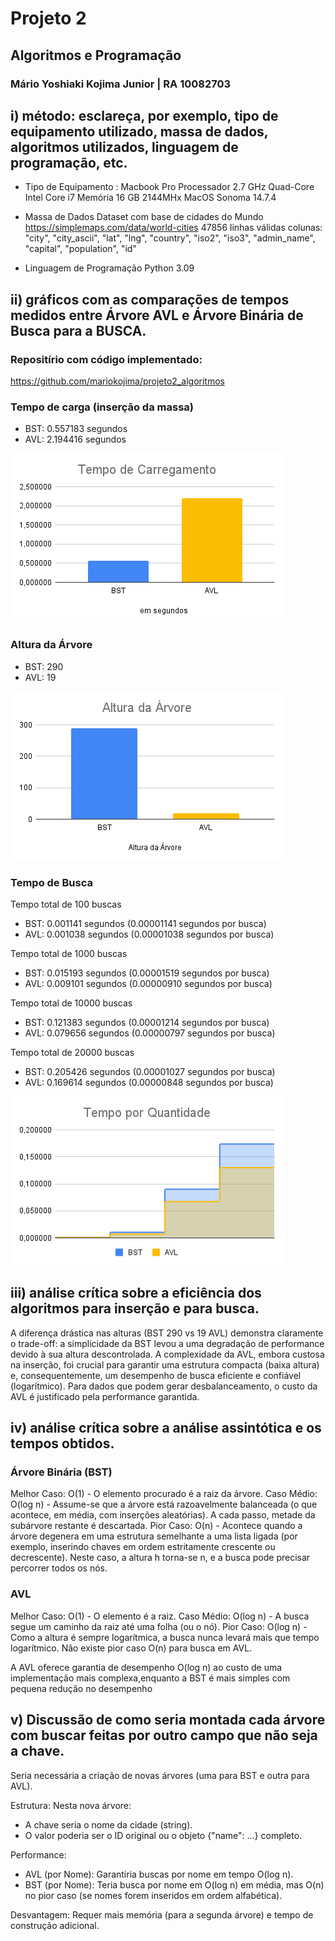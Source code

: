 # Projeto 2 
## Algoritmos e Programação
### Mário Yoshiaki Kojima Junior | RA 10082703

## i) método: esclareça, por exemplo, tipo de equipamento utilizado, massa de dados, algoritmos utilizados, linguagem de programação, etc.


- Tipo de Equipamento : 
Macbook Pro 
Processador 2.7 GHz Quad-Core Intel Core i7 
Memória 16 GB 2144MHx
MacOS Sonoma 14.7.4

- Massa de Dados
Dataset com base de cidades do Mundo
https://simplemaps.com/data/world-cities
47856 linhas válidas
colunas:
"city",
"city_ascii",
"lat",
"lng",
"country",
"iso2",
"iso3",
"admin_name",
"capital",
"population",
"id"

- Linguagem de Programação
Python 3.09



## ii) gráficos com as comparações de tempos medidos entre Árvore AVL e Árvore Binária de Busca para a BUSCA.
### Repositírio com código implementado:

https://github.com/mariokojima/projeto2_algoritmos


### Tempo de carga (inserção da massa)

- BST: 0.557183 segundos
- AVL: 2.194416 segundos

![Tempo de Carregamento](Tempo_Carregamento.png)


### Altura da Árvore

- BST: 290
- AVL: 19

![Altura da Árvore](Altura_Arvore.png)

### Tempo de Busca

Tempo total de 100 buscas
- BST: 0.001141 segundos (0.00001141 segundos por busca)
- AVL: 0.001038 segundos (0.00001038 segundos por busca)

Tempo total de 1000 buscas
- BST: 0.015193 segundos (0.00001519 segundos por busca)
- AVL: 0.009101 segundos (0.00000910 segundos por busca)

Tempo total de 10000 buscas
- BST: 0.121383 segundos (0.00001214 segundos por busca)
- AVL: 0.079656 segundos (0.00000797 segundos por busca)

Tempo total de 20000 buscas
- BST: 0.205426 segundos (0.00001027 segundos por busca)
- AVL: 0.169614 segundos (0.00000848 segundos por busca)

![Tempo de Busca](Tempo_Quantidade.png)


## iii) análise crítica sobre a eficiência dos algoritmos para inserção e para busca. 

A diferença drástica nas alturas (BST 290 vs 19 AVL) demonstra claramente o trade-off: a simplicidade da BST levou a uma degradação de performance devido à sua altura descontrolada. A complexidade da AVL, embora custosa na inserção, foi crucial para garantir uma estrutura compacta (baixa altura) e, consequentemente, um desempenho de busca eficiente e confiável (logarítmico). Para dados que podem gerar desbalanceamento, o custo da AVL é justificado pela performance garantida.



## iv) análise crítica sobre a análise assintótica e os tempos obtidos.
### Árvore Binária (BST)

Melhor Caso: O(1) - O elemento procurado é a raiz da árvore.
Caso Médio: O(log n) - Assume-se que a árvore está razoavelmente balanceada (o que acontece, em média, com inserções aleatórias). A cada passo, metade da subárvore restante é descartada.
Pior Caso: O(n) - Acontece quando a árvore degenera em uma estrutura semelhante a uma lista ligada (por exemplo, inserindo chaves em ordem estritamente crescente ou decrescente). Neste caso, a altura h torna-se n, e a busca pode precisar percorrer todos os nós.


### AVL

Melhor Caso: O(1) - O elemento é a raiz.
Caso Médio: O(log n) - A busca segue um caminho da raiz até uma folha (ou o nó).
Pior Caso: O(log n) - Como a altura é sempre logarítmica, a busca nunca levará mais que tempo logarítmico. Não existe pior caso O(n) para busca em AVL.


 A AVL oferece garantia de desempenho O(log n) ao custo de uma implementação mais complexa,enquanto a BST é mais simples com pequena redução no desempenho

## v) Discussão de como seria montada cada árvore com buscar feitas por outro campo que não seja a chave.

Seria necessária a criação de novas árvores (uma para BST e outra para AVL).

Estrutura: 
Nesta nova árvore:
- A chave seria o nome da cidade (string).
- O valor poderia ser o ID original ou o objeto {"name": ...} completo.

Performance:
- AVL (por Nome): Garantiria buscas por nome em tempo O(log n).
- BST (por Nome): Teria busca por nome em O(log n) em média, mas O(n) no pior caso (se nomes forem inseridos em ordem alfabética).

Desvantagem: 
Requer mais memória (para a segunda árvore) e tempo de construção adicional.